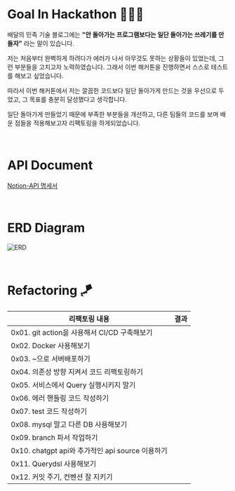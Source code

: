 # Goal In Hackathon ⛹🏻‍♀️

배달의 민족 기술 블로그에는 **"안 돌아가는 프로그램보다는 일단 돌아가는 쓰레기를 만들자"** 라는 말이 있습니다.

저는 처음부터 완벽하게 하려다가 에러가 나서 아무것도 못하는 상황들이 있었는데, 그런 부분들을 고치고자 노력하였습니다.
그래서 이번 해커톤을 진행하면서 스스로 테스트를 해보고 싶었습니다.

따라서 이번 해커톤에서 저는 깔끔한 코드보다 일단 돌아가게 만드는 것을 우선으로 두었고, 그 목표를 충분히 달성했다고 생각합니다. 

일단 돌아가게 만들었기 때문에 부족한 부분들을 개선하고, 다른 팀들의 코드를 보며 배운 점들을 적용해보고자 리팩토링을 하게되었습니다.

<br>


# API Document
[Notion-API 명세서](https://thundering-close-f23.notion.site/18a3efffc13e42ab9d8375c5c4eee007?v=a744a8451841440a8e25ec9b88b9a7fd&pvs=4)

<br>

# ERD Diagram
![ERD](https://github.com/SPARCS-Service-Hackathon-2024/A10-backend-refactoring/assets/81948599/d19a873c-8394-4b18-9c56-4679c3e20e22)

<br>

# Refactoring 🪁


| 리팩토링 내용                                  | 결과  |
|------------------------------------------|-----|
| 0x01. git action을 사용해서 CI/CD 구축해보기       |     |
| 0x02. Docker 사용해보기                       |     |
| 0x03. ~으로 서버배포하기                         |     |
| 0x04. 의존성 방향 지켜서 코드 리팩토링하기               |     |
| 0x05. 서비스에서 Query 실행시키지 말기               |     |
| 0x06. 에러 핸들링 코드 작성하기                     |     |
| 0x07. test 코드 작성하기                       |     |
| 0x08. mysql 말고 다른 DB 사용해보기               |     |
| 0x09. branch 파서 작업하기                    |     |
| 0x10. chatgpt api와 추가적인 api source 이용하기 |     |
| 0x11. Querydsl 사용해보기                     |     |
| 0x12. 커밋 주기, 컨벤션 잘 지키기                 |     |
